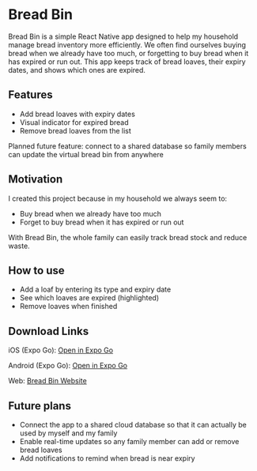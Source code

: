 # Bread Bin
Bread Bin is a simple React Native app designed to help my household manage bread inventory more efficiently. We often find ourselves buying bread when we already have too much, or forgetting to buy bread when it has expired or run out. This app keeps track of bread loaves, their expiry dates, and shows which ones are expired.

## Features
- Add bread loaves with expiry dates
- Visual indicator for expired bread
- Remove bread loaves from the list

Planned future feature: connect to a shared database so family members can update the virtual bread bin from anywhere

## Motivation
I created this project because in my household we always seem to:
- Buy bread when we already have too much
- Forget to buy bread when it has expired or run out

With Bread Bin, the whole family can easily track bread stock and reduce waste.

## How to use
- Add a loaf by entering its type and expiry date
- See which loaves are expired (highlighted)
- Remove loaves when finished

## Download Links
iOS (Expo Go): [Open in Expo Go](https://expo.dev/accounts/garethmunnings/projects/bread_tracker/fingerprints/4984c9fb11f21ef655fe79c8037a93ad60a20670)

Android (Expo Go): [Open in Expo Go](https://expo.dev/accounts/garethmunnings/projects/bread_tracker/fingerprints/b223be1d7181124aa76eda77902b0e226b55bff3)

Web: [Bread Bin Website](https://breadbin--9jsftvuxd5.expo.app/)

## Future plans
- Connect the app to a shared cloud database so that it can actually be used by myself and my family
- Enable real-time updates so any family member can add or remove bread loaves
- Add notifications to remind when bread is near expiry
